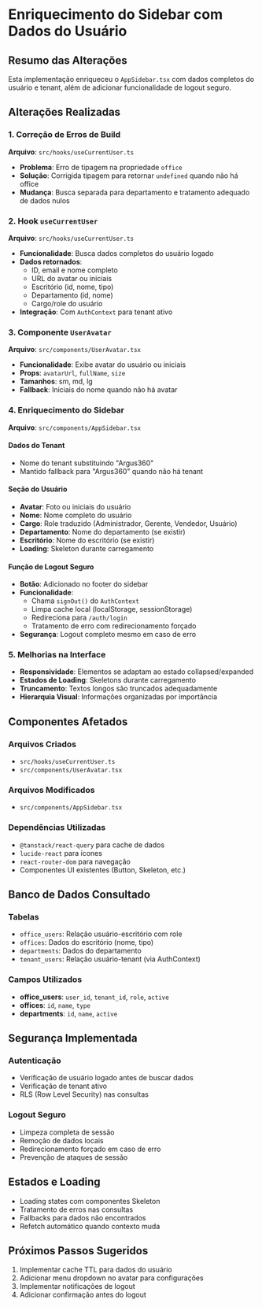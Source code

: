 
# Enriquecimento do Sidebar com Dados do Usuário

## Resumo das Alterações
Esta implementação enriqueceu o `AppSidebar.tsx` com dados completos do usuário e tenant, além de adicionar funcionalidade de logout seguro.

## Alterações Realizadas

### 1. Correção de Erros de Build
**Arquivo**: `src/hooks/useCurrentUser.ts`
- **Problema**: Erro de tipagem na propriedade `office`
- **Solução**: Corrigida tipagem para retornar `undefined` quando não há office
- **Mudança**: Busca separada para departamento e tratamento adequado de dados nulos

### 2. Hook `useCurrentUser`
**Arquivo**: `src/hooks/useCurrentUser.ts`
- **Funcionalidade**: Busca dados completos do usuário logado
- **Dados retornados**:
  - ID, email e nome completo
  - URL do avatar ou iniciais
  - Escritório (id, nome, tipo)
  - Departamento (id, nome)
  - Cargo/role do usuário
- **Integração**: Com `AuthContext` para tenant ativo

### 3. Componente `UserAvatar`
**Arquivo**: `src/components/UserAvatar.tsx`
- **Funcionalidade**: Exibe avatar do usuário ou iniciais
- **Props**: `avatarUrl`, `fullName`, `size`
- **Tamanhos**: sm, md, lg
- **Fallback**: Iniciais do nome quando não há avatar

### 4. Enriquecimento do Sidebar
**Arquivo**: `src/components/AppSidebar.tsx`

#### Dados do Tenant
- Nome do tenant substituindo "Argus360"
- Mantido fallback para "Argus360" quando não há tenant

#### Seção do Usuário
- **Avatar**: Foto ou iniciais do usuário
- **Nome**: Nome completo do usuário
- **Cargo**: Role traduzido (Administrador, Gerente, Vendedor, Usuário)
- **Departamento**: Nome do departamento (se existir)
- **Escritório**: Nome do escritório (se existir)
- **Loading**: Skeleton durante carregamento

#### Função de Logout Seguro
- **Botão**: Adicionado no footer do sidebar
- **Funcionalidade**:
  - Chama `signOut()` do `AuthContext`
  - Limpa cache local (localStorage, sessionStorage)
  - Redireciona para `/auth/login`
  - Tratamento de erro com redirecionamento forçado
- **Segurança**: Logout completo mesmo em caso de erro

### 5. Melhorias na Interface
- **Responsividade**: Elementos se adaptam ao estado collapsed/expanded
- **Estados de Loading**: Skeletons durante carregamento
- **Truncamento**: Textos longos são truncados adequadamente
- **Hierarquia Visual**: Informações organizadas por importância

## Componentes Afetados

### Arquivos Criados
- `src/hooks/useCurrentUser.ts`
- `src/components/UserAvatar.tsx`

### Arquivos Modificados
- `src/components/AppSidebar.tsx`

### Dependências Utilizadas
- `@tanstack/react-query` para cache de dados
- `lucide-react` para ícones
- `react-router-dom` para navegação
- Componentes UI existentes (Button, Skeleton, etc.)

## Banco de Dados Consultado

### Tabelas
- `office_users`: Relação usuário-escritório com role
- `offices`: Dados do escritório (nome, tipo)
- `departments`: Dados do departamento
- `tenant_users`: Relação usuário-tenant (via AuthContext)

### Campos Utilizados
- **office_users**: `user_id`, `tenant_id`, `role`, `active`
- **offices**: `id`, `name`, `type`
- **departments**: `id`, `name`, `active`

## Segurança Implementada

### Autenticação
- Verificação de usuário logado antes de buscar dados
- Verificação de tenant ativo
- RLS (Row Level Security) nas consultas

### Logout Seguro
- Limpeza completa de sessão
- Remoção de dados locais
- Redirecionamento forçado em caso de erro
- Prevenção de ataques de sessão

## Estados e Loading
- Loading states com componentes Skeleton
- Tratamento de erros nas consultas
- Fallbacks para dados não encontrados
- Refetch automático quando contexto muda

## Próximos Passos Sugeridos
1. Implementar cache TTL para dados do usuário
2. Adicionar menu dropdown no avatar para configurações
3. Implementar notificações de logout
4. Adicionar confirmação antes do logout
